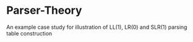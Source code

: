 # Parser-Theory
An example case study for illustration of LL(1), LR(0) and SLR(1) parsing table construction
